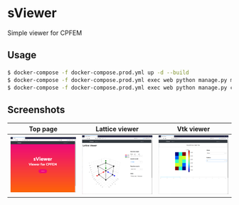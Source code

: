 # sViewer
Simple viewer for CPFEM

## Usage
```bash
$ docker-compose -f docker-compose.prod.yml up -d --build
$ docker-compose -f docker-compose.prod.yml exec web python manage.py migrate --noinput
$ docker-compose -f docker-compose.prod.yml exec web python manage.py collectstatic --no-input --clear
```

## Screenshots

| Top page | Lattice viewer | Vtk viewer |
|:---:|:---:|:---:|
| ![top page](./screenshots/top_page.png) | ![lattic viewer](./screenshots/lattice_viewer.png) | ![vtk viewer](./screenshots/vtk_viewer.png) |
